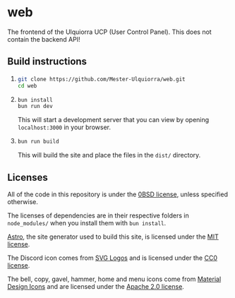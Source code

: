 # web
The frontend of the Ulquiorra UCP (User Control Panel). This does not contain the backend API!

## Build instructions

1.  ```sh
    git clone https://github.com/Mester-Ulquiorra/web.git
    cd web
    ```

2.  ```sh
    bun install
    bun run dev
    ```

    This will start a development server that you can view by opening `localhost:3000` in your browser.

3.  ```sh
    bun run build
    ```

    This will build the site and place the files in the `dist/` directory.

## Licenses

All of the code in this repository is under the [0BSD license](./LICENSE), unless specified otherwise.

The licenses of dependencies are in their respective folders in `node_modules/` when you install them with `bun install`.

[Astro](https://astro.build), the site generator used to build this site, is licensed under the [MIT license](https://github.com/withastro/astro/blob/main/LICENSE).

The Discord icon comes from [SVG Logos](https://github.com/gilbarbara/logos) and is licensed under the [CC0 license](https://github.com/gilbarbara/logos/blob/main/LICENSE.txt).

The bell, copy, gavel, hammer, home and menu icons come from [Material Design Icons](https://github.com/Templarian/MaterialDesign) and are licensed under the [Apache 2.0 license](https://github.com/Templarian/MaterialDesign/blob/master/LICENSE).
